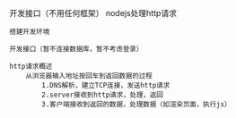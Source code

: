开发接口（不用任何框架）
    nodejs处理http请求

    搭建开发环境

    开发接口（暂不连接数据库，暂不考虑登录）

    http请求概述
        从浏览器输入地址按回车到返回数据的过程
            1.DNS解析，建立TCP连接，发送http请求
            2.server接收到http请求，处理，返回
            3.客户端接收到返回的数据，处理数据（如渲染页面，执行js）